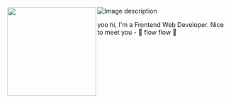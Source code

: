 ![Image description](https://raw.githubusercontent.com/ytkyoung/typescript-test-2/main/src/img/git-pro2.png)
<img align="left" width="200" height="200" src="https://raw.githubusercontent.com/ytkyoung/typescript-test-2/main/src/img/git-pro2.png">

yoo hi, I'm a Frontend Web Developer.
Nice to meet you - 👋 
flow flow 🚀
